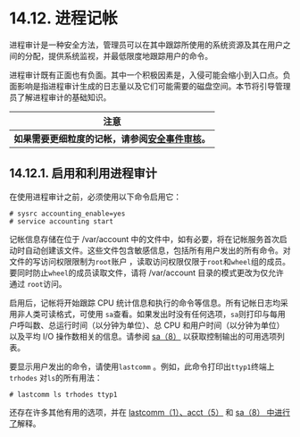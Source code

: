 # 14.12. 进程记帐

进程审计是一种安全方法，管理员可以在其中跟踪所使用的系统资源及其在用户之间的分配，提供系统监视，并最低限度地跟踪用户的命令。

进程审计既有正面也有负面。其中一个积极因素是，入侵可能会缩小到入口点。负面影响是指进程审计生成的日志量以及它们可能需要的磁盘空间。本节将引导管理员了解进程审计的基础知识。

| 注意                                                         |
| ------------------------------------------------------------ |
| **如果需要更细粒度的记帐，请参阅[安全事件审核](https://docs.freebsd.org/en/books/handbook/audit/index.html#audit)。** |

## 14.12.1. 启用和利用进程审计

在使用进程审计之前，必须使用以下命令启用它：

```
# sysrc accounting_enable=yes
# service accounting start
```

记帐信息存储在位于 /var/account 中的文件中，如有必要，将在记帐服务首次启动时自动创建该文件。这些文件包含敏感信息，包括所有用户发出的所有命令。对文件的写访问权限限制为`root`账户 ，读取访问权限仅限于`root`和`wheel`组的成员。要同时防止`wheel`的成员读取文件，请将 /var/account 目录的模式更改为仅允许通过 `root`访问。

启用后，记帐将开始跟踪 CPU 统计信息和执行的命令等信息。所有记帐日志均采用非人类可读格式，可使用 `sa`查看。如果发出时没有任何选项，`sa`则打印与每用户呼叫数、总运行时间（以分钟为单位）、总 CPU 和用户时间（以分钟为单位）以及平均 I/O 操作数相关的信息。请参阅 [sa（8）](https://www.freebsd.org/cgi/man.cgi?query=sa&sektion=8&format=html) 以获取控制输出的可用选项列表。

要显示用户发出的命令，请使用`lastcomm` 。例如，此命令打印出`ttyp1`终端上`trhodes` 对`ls`的所有用法：

```
# lastcomm ls trhodes ttyp1
```

还存在许多其他有用的选项，并在 [lastcomm（1）、](https://www.freebsd.org/cgi/man.cgi?query=lastcomm&sektion=1&format=html)[acct（5）](https://www.freebsd.org/cgi/man.cgi?query=acct&sektion=5&format=html) 和 [sa（8） 中进行了](https://www.freebsd.org/cgi/man.cgi?query=sa&sektion=8&format=html)解释。
